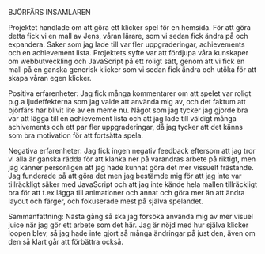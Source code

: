 BJÖRFÄRS INSAMLAREN

Projektet handlade om att göra ett klicker spel för en hemsida. För att göra detta fick vi en mall av Jens, våran lärare,
som vi sedan fick ändra på och expandera. Saker som jag lade till var fler uppgraderingar, achievements och en achievement lista.
Projektets syfte var att fördjupa våra kunskaper om webbutveckling och JavaScript på ett roligt sätt, genom att vi fick en mall
på en ganska generisk klicker som vi sedan fick ändra och utöka för att skapa våran egen klicker.

Positiva erfarenheter: Jag fick många kommentarer om att spelet var roligt p.g.a ljudeffekterna som jag valde att använda mig av,
och det faktum att björfärs har blivit lite av en meme nu. Något som jag tycker jag gjorde bra var att lägga till en achievement lista och att jag lade till väldigt många achivements och ett par fler uppgraderingar, då jag tycker att det känns som bra motivation för att
fortsätta spela.

Negativa erfarenheter: Jag fick ingen negativ feedback eftersom att jag tror vi alla är ganska rädda för att klanka ner på varandras arbete på riktigt, men jag känner personligen att jag hade kunnat göra det mer vissuelt frästande. Jag funderade på att göra det men jag
bestämde mig för att jag inte var tillräckligt säker med JavaScript och att jag inte kände hela mallen tillräckligt bra för att t.ex lägga till animationer och annat och göra mer än att ändra layout och färger, och fokuserade mest på själva spelandet.

Sammanfattning: Nästa gång så ska jag försöka använda mig av mer visuel juice när jag gör ett arbete som det här. Jag är nöjd med
hur själva klicker loopen blev, så jag hade inte gjort så många ändringar på just den, även om den så klart går att förbättra också.